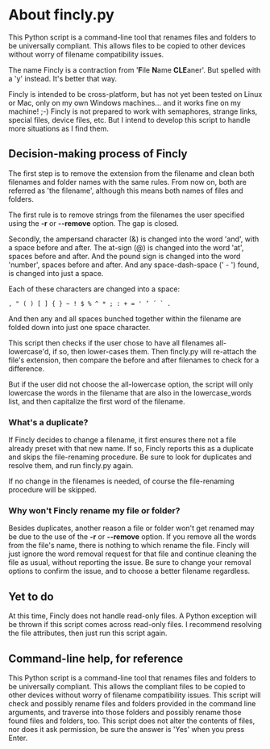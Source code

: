 # About fincly.py
This Python script is a command-line tool that renames files and folders
to be universally compliant. This allows files to be copied to other
devices without worry of filename compatibility issues.

The name Fincly is a contraction from '**F**ile **N**ame **CLE**aner'.
But spelled with a 'y' instead. It's better that way.

Fincly is intended to be cross-platform, but has not yet been tested on
Linux or Mac, only on my own Windows machines... and it works fine on my
machine! ;-) Fincly is not prepared to work with semaphores, strange
links, special files, device files, etc. But I intend to develop this
script to handle more situations as I find them.

## Decision-making process of Fincly
The first step is to remove the extension from the filename and
clean both filenames and folder names with the same rules. From now
on, both are referred as 'the filename', although this means both names
of files and folders.

The first rule is to remove strings from the filenames the user
specified using the **-r** or **--remove** option. The gap is closed.

Secondly, the ampersand character (&) is changed into the word 'and',
with a space before and after. The at-sign (@) is changed into the word
'at', spaces before and after. And the pound sign is changed into the
word 'number', spaces before and after. And any space-dash-space (' - ')
found, is changed into just a space.

Each of these characters are changed into a space:

```
, " ( ) [ ] { } ~ ! $ % ^ * ; : + = ' ’ ´ ` .
```

And then any and all spaces bunched together within the filename are
folded down into just one space character.

This script then checks if the user chose to have all filenames
all-lowercase'd, if so, then lower-cases them. Then fincly.py will
re-attach the file's extension, then compare the before and after
filenames to check for a difference.

But if the user did not choose the all-lowercase option, the script will
only lowercase the words in the filename that are also in the
lowercase_words list, and then capitalize the first word of the
filename.

### What's a duplicate?
If Fincly decides to change a filename, it first ensures there not a file already
preset with that new name. If so, Fincly reports this as a duplicate and
skips the file-renaming procedure. Be sure to look for duplicates and
resolve them, and run fincly.py again.

If no change in the filenames is needed, of course the file-renaming
procedure will be skipped.

### Why won't Fincly rename my file or folder?
Besides duplicates, another reason a file or folder won't get renamed
may be due to the use of the **-r** or **--remove** option. If you
remove all the words from the file's name, there is nothing to which
rename the file. Fincly will just ignore the word removal request for
that file and continue cleaning the file as usual, without reporting the
issue. Be sure to change your removal options to confirm the issue, and
to choose a better filename regardless.

## Yet to do
At this time, Fincly does not handle read-only files. A Python exception
will be thrown if this script comes across read-only files. I recommend
resolving the file attributes, then just run this script again.

## Command-line help, for reference
This Python script is a command-line tool that renames files and folders
to be universally compliant. This allows the compliant files to be
copied to other devices without worry of filename compatibility issues.
This script will check and possibly rename files and folders provided in
the command line arguments, and traverse into those folders and possibly
rename those found files and folders, too. This script does not alter
the contents of files, nor does it ask permission, be sure the answer is
'Yes' when you press Enter.

